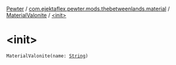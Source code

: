 [Pewter](../../index.md) / [com.ejektaflex.pewter.mods.thebetweenlands.material](../index.md) / [MaterialValonite](index.md) / [&lt;init&gt;](./-init-.md)

# &lt;init&gt;

`MaterialValonite(name: `[`String`](https://kotlinlang.org/api/latest/jvm/stdlib/kotlin/-string/index.html)`)`